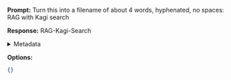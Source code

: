 **Prompt:**
Turn this into a filename of about 4 words, hyphenated, no spaces: RAG with Kagi search

**Response:**
RAG-Kagi-Search

<details><summary>Metadata</summary>

- Duration: 886 ms
- Datetime: 2023-09-23T14:48:42.500532
- Model: gpt-3.5-turbo-0613

</details>

**Options:**
```json
{}
```

